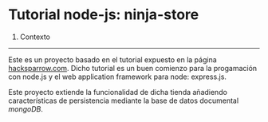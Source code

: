 Tutorial node-js: ninja-store
===================

1. Contexto
---------------------

Este es un proyecto basado en el tutorial expuesto en la página [hacksparrow.com](http://www.hacksparrow.com/express-js-tutorial.html). Dicho tutorial es un buen comienzo para la progamación con node.js y el web application framework para node: express.js.

Este proyecto extiende la funcionalidad de dicha tienda añadiendo características de persistencia mediante la base de datos documental _mongoDB_.  